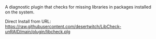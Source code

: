 A diagnostic plugin that checks for missing libraries in packages installed on the system.

Direct Install from URL: https://raw.githubusercontent.com/desertwitch/LibCheck-unRAID/main/plugin/libcheck.plg
